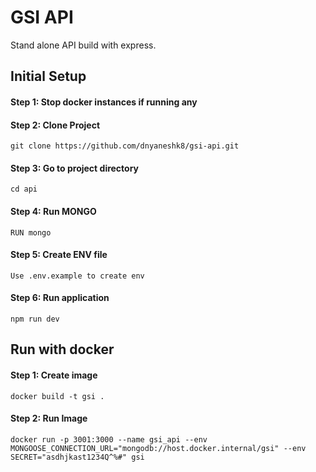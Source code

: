 # GSI API

Stand alone API build with express.

## Initial Setup

#### Step 1: Stop docker instances if running any

#### Step 2: Clone Project

    git clone https://github.com/dnyaneshk8/gsi-api.git

#### Step 3: Go to project directory

    cd api

#### Step 4: Run MONGO

    RUN mongo

#### Step 5: Create ENV file

    Use .env.example to create env 

#### Step 6: Run application

    npm run dev


## Run with docker

   #### Step 1: Create image

    docker build -t gsi .
        
   #### Step 2: Run Image

    docker run -p 3001:3000 --name gsi_api --env MONGOOSE_CONNECTION_URL="mongodb://host.docker.internal/gsi" --env SECRET="asdhjkast1234Q^%#" gsi



